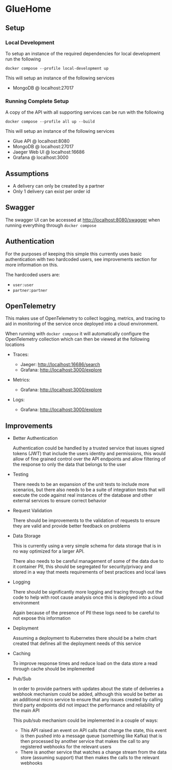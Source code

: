 # GlueHome

## Setup

### Local Development

To setup an instance of the required dependencies for local development run the following

```
docker compose --profile local-development up
```

This will setup an instance of the following services

- MongoDB @ localhost:27017

### Running Complete Setup

A copy of the API with all supporting services can be run with the following

```
docker compose --profile all up --build
```

This will setup an instance of the following services

- Glue API @ localhost:8080
- MongoDB @ localhost:27017
- Jaeger Web UI @ localhost:16686
- Grafana @ localhost:3000

## Assumptions

- A delivery can only be created by a partner
- Only 1 delivery can exist per order id

## Swagger

The swagger UI can be accessed at <http://localhost:8080/swagger> when running everything through `docker compose`

## Authentication

For the purposes of keeping this simple this currently uses basic authentication with two hardcoded users, see improvements section for more information on this.

The hardcoded users are:

- `user:user`
- `partner:partner`

## OpenTelemetry

This makes use of OpenTelemetry to collect logging, metrics, and tracing to aid in monitoring of the service once deployed into a cloud environment.

When running with `docker compose` it will automatically configure the OpenTelemetry collection which can then be viewed at the following locations

- Traces:
    - Jaeger: <http://localhost:16686/search>
    - Grafana: [http://localhost:3000/explore](http://localhost:3000/explore?orgId=1&left=%7B%22datasource%22:%22jaeger%22,%22queries%22:%5B%7B%22refId%22:%22A%22,%22datasource%22:%7B%22type%22:%22jaeger%22,%22uid%22:%22jaeger%22%7D,%22queryType%22:%22search%22,%22service%22:%22Glue-API%22%7D%5D,%22range%22:%7B%22from%22:%22now-1h%22,%22to%22:%22now%22%7D%7D)

- Metrics:
    - Grafana: [http://localhost:3000/explore](http://localhost:3000/explore?orgId=1&left=%7B%22datasource%22:%22prom%22,%22queries%22:%5B%7B%22refId%22:%22A%22,%22datasource%22:%7B%22type%22:%22prometheus%22,%22uid%22:%22prom%22%7D%7D%5D,%22range%22:%7B%22from%22:%22now-1h%22,%22to%22:%22now%22%7D%7D)

- Logs:
    - Grafana: [http://localhost:3000/explore](http://localhost:3000/explore?orgId=1&left=%7B%22datasource%22:%22loki%22,%22queries%22:%5B%7B%22refId%22:%22A%22,%22expr%22:%22%7Bexporter%3D%5C%22OTLP%5C%22%7D%20%7C%3D%20%60%60%22,%22queryType%22:%22range%22,%22datasource%22:%7B%22type%22:%22loki%22,%22uid%22:%22loki%22%7D,%22editorMode%22:%22builder%22%7D%5D,%22range%22:%7B%22from%22:%22now-1h%22,%22to%22:%22now%22%7D%7D)

## Improvements

- Better Authentication

    Authentication could be handled by a trusted service that issues signed tokens (JWT) that include the users identity and permissions, this would allow of fine grained control over the API endpoints and allow filtering of the response to only the data that belongs to the user

- Testing

    There needs to be an expansion of the unit tests to include more scenarios, but there also needs to be a suite of integration tests that will execute the code against real instances of the database and other external services to ensure correct behavior

- Request Validation

    There should be improvements to the validation of requests to ensure they are valid and provide better feedback on problems

- Data Storage

    This is currently using a very simple schema for data storage that is in no way optimized for a larger API.

    There also needs to be careful management of some of the data due to it container PII, this should be segregated for security/privacy and stored in a way that meets requirements of best practices and local laws

- Logging

    There should be significantly more logging and tracing through out the code to help with root cause analysis once this is deployed into a cloud environment

    Again because of the presence of PII these logs need to be careful to not expose this information

- Deployment

    Assuming a deployment to Kubernetes there should be a helm chart created that defines all the deployment needs of this service

- Caching

    To improve response times and reduce load on the data store a read through cache should be implemented

- Pub/Sub

    In order to provide partners with updates about the state of deliveries a webhook mechanism could be added, although this would be better as an additional micro service to ensure that any issues created by calling third party endpoints did not impact the performance and reliability of the main API

    This pub/sub mechanism could be implemented in a couple of ways:
    
    - This API raised an event on API calls that change the state, this event is then pushed into a message queue (something like Kafka) that is then processed by another service that makes the call to any registered webhooks for the relevant users
    - There is another service that watches a change stream from the data store (assuming support) that then makes the calls to the relevant webhooks